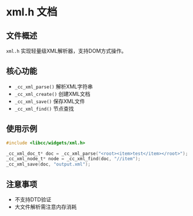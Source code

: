 # xml.h 文档

## 文件概述
`xml.h` 实现轻量级XML解析器，支持DOM方式操作。

## 核心功能
- `_cc_xml_parse()` 解析XML字符串
- `_cc_xml_create()` 创建XML文档
- `_cc_xml_save()` 保存XML文件
- `_cc_xml_find()` 节点查找

## 使用示例
```c
#include <libcc/widgets/xml.h>

_cc_xml_doc_t* doc = _cc_xml_parse("<root><item>test</item></root>");
_cc_xml_node_t* node = _cc_xml_find(doc, "//item");
_cc_xml_save(doc, "output.xml");
```

## 注意事项
- 不支持DTD验证
- 大文件解析需注意内存消耗